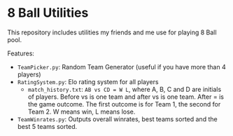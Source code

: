8 Ball Utilities
================

This repository includes utilities my friends and me use for playing 8 Ball pool.

Features:
* `TeamPicker.py`: Random Team Generator (useful if you have more than 4 players)
* `RatingSystem.py`: Elo rating system for all players
    * `match_history.txt`: `AB vs CD = W L`, where A, B, C and D are initials of players. Before vs is one team and after vs is one team. After = is the game outcome. The first outcome is for Team 1, the second for Team 2. W means win, L means lose.
* `TeamWinrates.py`: Outputs overall winrates, best teams sorted and the best 5 teams sorted.